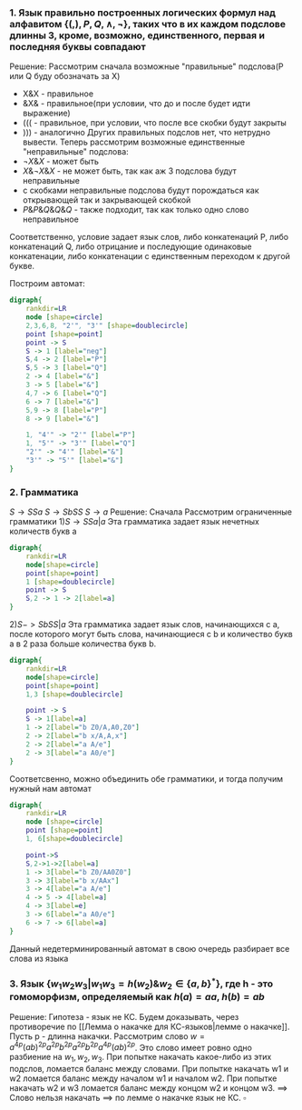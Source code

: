 ### 1. Язык правильно построенных логических формул над алфавитом $\{(,),P, Q, \land, \neg\}$, таких что в их каждом подслове длинны 3, кроме, возможно, единственного, первая и последняя буквы совпадают
Решение:
Рассмотрим сначала возможные "правильные" подслова(P или Q буду обозначать за X)
+ X&X - правильное
+ &X& - правильное(при условии, что до и после будет идти выражение)
+ ((( - правильное, при условии, что после все скобки будут закрыты
+ ))) - аналогично
Других правильных подслов нет, что нетрудно вывести.
Теперь рассмотрим возможные единственные "неправильные" подслова:
+ $\neg X\&X$ - может быть
+ $X\&\neg X\&X$ - не может быть, так как аж 3 подслова будут неправильные
+ с скобками неправильные подслова будут порождаться как открывающей так и закрывающей скобкой
+ $P\&P\&Q\&Q\&Q$ - также подходит, так как только одно слово неправильное

Соответственно, условие задает язык слов, либо конкатенаций P, либо конкатенаций Q, либо отрицание и последующие одинаковые конкатенации, либо конкатенации с единственным переходом к другой букве.

Построим автомат:

```dot
digraph{
	rankdir=LR
	node [shape=circle]
	2,3,6,8, "2'", "3'" [shape=doublecircle]
	point [shape=point]
	point -> S
	S -> 1 [label="neg"]
	S,4 -> 2 [label="P"]
	S,5 -> 3 [label="Q"]
	2 -> 4 [label="&"]
	3 -> 5 [label="&"]
	4,7 -> 6 [label="Q"]
	6 -> 7 [label="&"]
	5,9 -> 8 [label="P"]
	8 -> 9 [label="&"]

	1, "4'" -> "2'" [label="P"]
	1, "5'" -> "3'" [label="Q"]
	"2'" -> "4'" [label="&"]
	"3'" -> "5'" [label="&"]
}
```
### 2. Грамматика 
$S \to SSa$
$S\to SbSS$
$S \to a$
Решение:
Сначала Рассмотрим ограниченные грамматики
1)$S \to SSa|a$
Эта грамматика задает язык нечетных количеств букв а
```dot
digraph{
	rankdir=LR
	node[shape=circle]
	point[shape=point]
	1 [shape=doublecircle]
	point -> S
	S,2 -> 1 -> 2[label=a]
}
```

2)$S->SbSS|a$
Эта грамматика задает язык слов, начинающихся с a, после которого могут быть слова, начинающиеся с b и количество букв a в 2 раза больше количества букв b.
```dot
digraph{
	rankdir=LR
	node[shape=circle]
	point[shape=point]
	1,3 [shape=doublecircle]

	point -> S
	S -> 1[label=a]
	1 -> 2[label="b Z0/A,A0,Z0"]
	2 -> 2[label="b x/A,A,x"]
	2 -> 2[label="a A/e"]
	2 -> 3[label="a A0/e"]
}
```

Cоответсвенно, можно объединить обе грамматики, и тогда получим нужный нам автомат
```dot
digraph{
	rankdir=LR
	node [shape=circle]
	point [shape=point]
	1, 6[shape=doublecircle]

	point->S
	S,2->1->2[label=a]
	1 -> 3[label="b Z0/AA0Z0"]
	3 -> 3[label="b x/AAx"]
	3 -> 4[label="a A/e"]
	4 -> 5 -> 4[label=a]
	4 -> 3[label=e]
	3 -> 6[label="a A0/e"]
	6 -> 7 -> 6[label=a]
}
```

Данный недетерминированный автомат в свою очередь разбирает все слова из языка
### 3. Язык $\{w_1 w_2 w_3 | w_1 w_3 = h(w_2) \& w_2 \in \{a,b\}^*\}$, где h - это гомоморфизм, определяемый как $h(a) = aa$, $h(b)=ab$
Решение:
Гипотеза - язык не КС. Будем доказывать, через противоречие по [[Лемма о накачке для КС-языков|лемме о накачке]].
Пусть p - длинна накачки.
Рассмотрим слово $w=a^{4p}(ab)^{2p}a^{2p}b^{2p}a^{2p}b^{2p}a^{4p}(ab)^{2p}$. Это слово имеет ровно одно разбиение на $w_1, w_2, w_3$.
При попытке накачать какое-либо из этих подслов, ломается баланс между словами.
При попытке накачать w1 и w2 ломается баланс между началом w1 и началом w2. При попытке накачать w2 и w3 ломается баланс между концом w2 и концом w3. $\implies$ Слово нельзя накачать $\implies$ по лемме о накачке язык не КС. $\square$ 